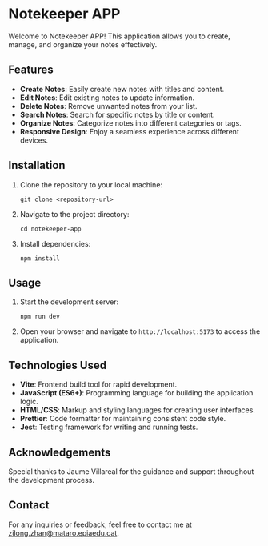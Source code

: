 # Notekeeper APP

Welcome to Notekeeper APP! This application allows you to create, manage, and organize your notes effectively.

## Features

- **Create Notes**: Easily create new notes with titles and content.
- **Edit Notes**: Edit existing notes to update information.
- **Delete Notes**: Remove unwanted notes from your list.
- **Search Notes**: Search for specific notes by title or content.
- **Organize Notes**: Categorize notes into different categories or tags.
- **Responsive Design**: Enjoy a seamless experience across different devices.

## Installation

1. Clone the repository to your local machine:

    ```
    git clone <repository-url>
    ```

2. Navigate to the project directory:

    ```
    cd notekeeper-app
    ```

3. Install dependencies:

    ```
    npm install
    ```

## Usage

1. Start the development server:

    ```
    npm run dev
    ```

2. Open your browser and navigate to `http://localhost:5173` to access the application.

## Technologies Used

- **Vite**: Frontend build tool for rapid development.
- **JavaScript (ES6+)**: Programming language for building the application logic.
- **HTML/CSS**: Markup and styling languages for creating user interfaces.
- **Prettier**: Code formatter for maintaining consistent code style.
- **Jest**: Testing framework for writing and running tests.

## Acknowledgements

Special thanks to Jaume Villareal for the guidance and support throughout the development process.

## Contact

For any inquiries or feedback, feel free to contact me at [zilong.zhan@mataro.epiaedu.cat](mailto:zilong.zhan@mataro.epiaedu.cat).

